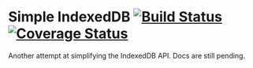 # Simple IndexedDB [![Build Status][ci-img]][ci-url] [![Coverage Status][cover-img]][cover-url]

Another attempt at simplifying the IndexedDB API. Docs are still pending.

[ci-img]: https://circleci.com/gh/manvalls/sidb.svg?style=shield
[ci-url]: https://circleci.com/gh/manvalls/sidb
[cover-img]: https://coveralls.io/repos/manvalls/sidb/badge.svg?branch=master&service=github
[cover-url]: https://coveralls.io/github/manvalls/sidb?branch=master
